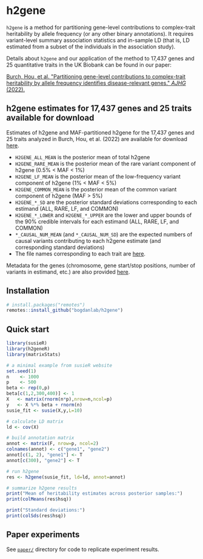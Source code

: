 # h2gene

`h2gene` is a method for partitioning gene-level contributions to complex-trait heritability by allele frequency (or any other binary annotations). It requires variant-level summary association statistics and in-sample LD (that is, LD estimated from a subset of the individuals in the association study).

Details about `h2gene` and our application of the method to 17,437 genes and 25 quantitative traits in the UK Biobank can be found in our paper: 

[Burch, Hou, et al. "Partitioning gene-level contributions to complex-trait heritability by allele frequency identifies disease-relevant genes." _AJHG_ (2022).](https://doi.org/10.1016/j.ajhg.2022.02.012)


## h2gene estimates for 17,437 genes and 25 traits available for download
Estimates of h2gene and MAF-partitioned h2gene for the 17,437 genes and 25 traits analyzed in Burch, Hou, et al. (2022) are available for download [here](https://github.com/bogdanlab/h2gene/tree/main/paper/Burch_Hou_2022_UKB_h2_estimates/).
- `H2GENE_ALL_MEAN` is the posterior mean of total h2gene
- `H2GENE_RARE_MEAN` is the posterior mean of the rare variant component of h2gene (0.5% < MAF < 1%)
- `H2GENE_LF_MEAN` is the posterior mean of the low-frequency variant component of h2gene (1% < MAF < 5%)
- `H2GENE_COMMON_MEAN` is the posterior mean of the common variant component of h2gene (MAF > 5%)
- `H2GENE_*_SD` are the posterior standard deviations corresponding to each estimand (ALL, RARE, LF, and COMMON)
- `H2GENE_*_LOWER` and `H2GENE_*_UPPER` are the lower and upper bounds of the 90% credible intervals for each estimand (ALL, RARE, LF, and COMMON)
- `*_CAUSAL_NUM_MEAN` (and `*_CAUSAL_NUM_SD`) are the expected numbers of causal variants contributing to each h2gene estimate (and corresponding standard deviations)
- The file names corresponding to each trait are [here](https://github.com/bogdanlab/h2gene/blob/main/paper/file_name_key.txt).
  
Metadata for the genes (chromosome, gene start/stop positions, number of variants in estimand, etc.) are also provided [here](https://github.com/bogdanlab/h2gene/blob/main/paper/gene_meta_data.tsv.gz).


## Installation
```R
# install.packages("remotes")
remotes::install_github("bogdanlab/h2gene")
```

## Quick start
```R
library(susieR)
library(h2geneR)
library(matrixStats)

# a minimal example from susieR website
set.seed(1)
n    <- 1000
p    <- 500
beta <- rep(0,p)
beta[c(1,2,300,400)] <- 1
X   <- matrix(rnorm(n*p),nrow=n,ncol=p)
y   <- X %*% beta + rnorm(n)
susie_fit <- susie(X,y,L=10)

# calculate LD matrix
ld <- cov(X)

# build annotation matrix
annot <- matrix(F, nrow=p, ncol=2)
colnames(annot) <- c("gene1", "gene2")
annot[c(1, 2), "gene1"] <- T
annot[c(300), "gene2"] <- T

# run h2gene
res <- h2gene(susie_fit, ld=ld, annot=annot)

# summarize h2gene results
print("Mean of heritability estimates across posterior samples:")
print(colMeans(res$hsq))

print("Standard deviations:")
print(colSds(res$hsq))
```

## Paper experiments
See [`paper/`](https://github.com/bogdanlab/h2gene/tree/main/paper) directory for code to replicate experiment results. 
